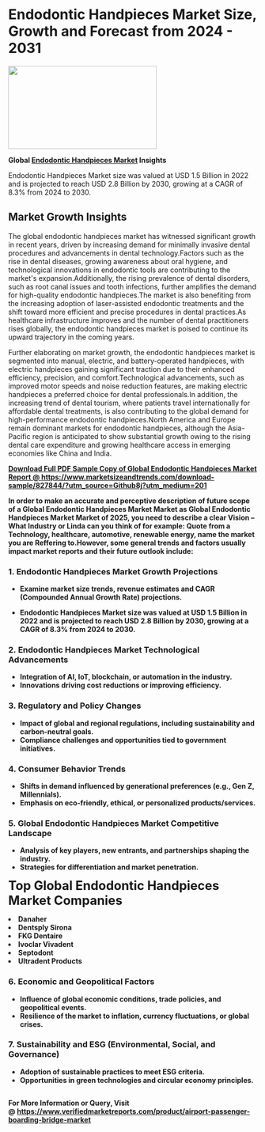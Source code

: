 <H1>Endodontic Handpieces Market Size, Growth and Forecast from 2024 - 2031</H1><img class="aligncenter size-medium wp-image-584254" src="https://thirdeyenews.in/wp-content/uploads/2024/09/Global-Market-Research-300x168.jpeg" alt="" width="300" height="168" /><p><strong>Global&nbsp;<a href="https://www.marketsizeandtrends.com/download-sample/827844/?utm_source=Github8j?utm_medium=201">Endodontic Handpieces Market</a> Insights</strong></p><p>Endodontic Handpieces Market size was valued at USD 1.5 Billion in 2022 and is projected to reach USD 2.8 Billion by 2030, growing at a CAGR of 8.3% from 2024 to 2030.</p><p><h2>Market Growth Insights</h2> <p>The global endodontic handpieces market has witnessed significant growth in recent years, driven by increasing demand for minimally invasive dental procedures and advancements in dental technology.Factors such as the rise in dental diseases, growing awareness about oral hygiene, and technological innovations in endodontic tools are contributing to the market's expansion.Additionally, the rising prevalence of dental disorders, such as root canal issues and tooth infections, further amplifies the demand for high-quality endodontic handpieces.The market is also benefiting from the increasing adoption of laser-assisted endodontic treatments and the shift toward more efficient and precise procedures in dental practices.As healthcare infrastructure improves and the number of dental practitioners rises globally, the endodontic handpieces market is poised to continue its upward trajectory in the coming years.</p> <p><strong><a href="#"></a></strong></p> <p>Further elaborating on market growth, the endodontic handpieces market is segmented into manual, electric, and battery-operated handpieces, with electric handpieces gaining significant traction due to their enhanced efficiency, precision, and comfort.Technological advancements, such as improved motor speeds and noise reduction features, are making electric handpieces a preferred choice for dental professionals.In addition, the increasing trend of dental tourism, where patients travel internationally for affordable dental treatments, is also contributing to the global demand for high-performance endodontic handpieces.North America and Europe remain dominant markets for endodontic handpieces, although the Asia-Pacific region is anticipated to show substantial growth owing to the rising dental care expenditure and growing healthcare access in emerging economies like China and India.<p><strong><a href="#"></p><p><span class=""><strong>Download Full PDF Sample Copy of Global Endodontic Handpieces Market Report</strong> @ <a href="https://www.marketsizeandtrends.com/download-sample/827844/?utm_source=Github8j?utm_medium=201" target="_blank">https://www.marketsizeandtrends.com/download-sample/827844/?utm_source=Github8j?utm_medium=201</a></span></p><p>In order to make an accurate and perceptive description of future scope of a Global&nbsp;Endodontic Handpieces Market Market as Global&nbsp;Endodontic Handpieces Market Market of 2025, you need to describe a clear Vision &ndash; What Industry or Linda can you think of for example: Quote from a Technology, healthcare, automotive, renewable energy, name the market you are Reffering to.However, some general trends and factors usually impact market reports and their future outlook include:</p><h3>1.&nbsp;<strong>Endodontic Handpieces Market Growth Projections</strong></h3><ul><li>Examine market size trends, revenue estimates and CAGR (Compounded Annual Growth Rate) projections.</li><li><p>Endodontic Handpieces Market size was valued at USD 1.5 Billion in 2022 and is projected to reach USD 2.8 Billion by 2030, growing at a CAGR of 8.3% from 2024 to 2030.</p></li></ul><h3>2.&nbsp;<strong>Endodontic Handpieces Market Technological Advancements</strong></h3><ul><li>Integration of AI, IoT, blockchain, or automation in the industry.</li><li>Innovations driving cost reductions or improving efficiency.</li></ul><h3>3.&nbsp;<strong>Regulatory and Policy Changes</strong></h3><ul><li>Impact of global and regional regulations, including sustainability and carbon-neutral goals.</li><li>Compliance challenges and opportunities tied to government initiatives.</li></ul><h3>4.&nbsp;<strong>Consumer Behavior Trends</strong></h3><ul><li>Shifts in demand influenced by generational preferences (e.g., Gen Z, Millennials).</li><li>Emphasis on eco-friendly, ethical, or personalized products/services.</li></ul><h3>5.&nbsp;<strong>Global Endodontic Handpieces Market Competitive Landscape</strong></h3><ul><li>Analysis of key players, new entrants, and partnerships shaping the industry.</li><li>Strategies for differentiation and market penetration.</li></ul><p data-pm-slice="1 1 []"><span style="color: inherit; font-family: inherit; font-size: 25px;">Top Global Endodontic Handpieces Market Companies</span></p><div class="" data-test-id=""><p><li>Danaher</li><li> Dentsply Sirona</li><li> FKG Dentaire</li><li> Ivoclar Vivadent</li><li> Septodont</li><li> Ultradent Products</li></p></div><h3>6.&nbsp;<strong>Economic and Geopolitical Factors</strong></h3><ul><li>Influence of global economic conditions, trade policies, and geopolitical events.</li><li>Resilience of the market to inflation, currency fluctuations, or global crises.</li></ul><h3>7.&nbsp;<strong>Sustainability and ESG (Environmental, Social, and Governance)</strong></h3><ul><li>Adoption of sustainable practices to meet ESG criteria.</li><li>Opportunities in green technologies and circular economy principles.</li></ul><h2><strong style="font-size: 14px;">For More Information or Query, Visit @&nbsp;</strong><a style="background-color: #ffffff; font-size: 14px;" href="https://www.marketsizeandtrends.com/report/endodontic-handpieces-market/" target="_blank">https://www.verifiedmarketreports.com/product/airport-passenger-boarding-bridge-market</a></h2>